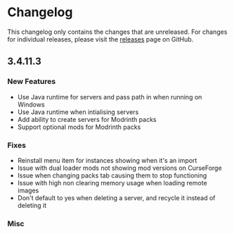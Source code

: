 # Changelog

This changelog only contains the changes that are unreleased. For changes for individual releases, please visit the
[releases](https://github.com/ATLauncher/ATLauncher/releases) page on GitHub.

## 3.4.11.3

### New Features
- Use Java runtime for servers and pass path in when running on Windows
- Use Java runtime when intialising servers
- Add ability to create servers for Modrinth packs
- Support optional mods for Modrinth packs

### Fixes
- Reinstall menu item for instances showing when it's an import
- Issue with dual loader mods not showing mod versions on CurseForge
- Issue when changing packs tab causing them to stop functioning
- Issue with high non clearing memory usage when loading remote images
- Don't default to yes when deleting a server, and recycle it instead of deleting it

### Misc
